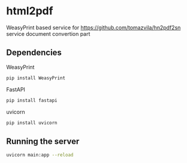 # html2pdf

WeasyPrint based service for https://github.com/tomazvila/hn2pdf2sn service document convertion part

## Dependencies

WeasyPrint
```bash
pip install WeasyPrint
```

FastAPI
```bash
pip install fastapi
```

uvicorn
```bash
pip install uvicorn
```

## Running the server

```bash
uvicorn main:app --reload
```

